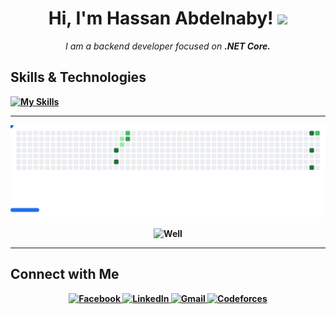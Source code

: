 <h1 align="center">Hi, I'm Hassan Abdelnaby! <img src="https://media.giphy.com/media/hvRJCLFzcasrR4ia7z/giphy.gif" width="35"></h1>
<p align="center">
  <i>I am a backend developer focused on <b>.NET Core<b>. </i>
</p>

## Skills & Technologies
[![My Skills](https://skillicons.dev/icons?i=cs,dotnet,js,java,cpp,php,c,py,mysql,html,css,git,github,linux,md&theme=light)](https://skillicons.dev)

---
<p align="center">
  <picture>
  <source
    media="(prefers-color-scheme: dark)"
    srcset="images/breakout-dark.svg"
  />
  <source
    media="(prefers-color-scheme: light)"
    srcset="images/breakout-light.svg"
  />
  <img alt="Breakout Game" src="images/breakout-light.svg" />
</picture>

</p> 
<p align="center">
  <img src="https://media.giphy.com/media/v1.Y2lkPTc5MGI3NjExazFrcTBlOHBlem16Z3NhNzN3NHgyZ2VkcGV1aWMyMGFwZGd0Nm1udyZlcD12MV9naWZzX3NlYXJjaCZjdD1n/s5wFafpHxqKbIEERl9/giphy.gif" alt="Well" width="500"/>
</p>

---

## Connect with Me

<p align="center">
  <a href="https://www.facebook.com/HassanAbdelnaby69" target="_blank">
    <img alt="Facebook" src="https://img.shields.io/badge/Facebook-1877F2?style=for-the-badge&logo=facebook&logoColor=white"/>
  </a>
  <a href="https://www.linkedin.com/in/hassan-abdelnaby-">
    <img alt="LinkedIn" src="https://img.shields.io/badge/LinkedIn-0A66C2?style=for-the-badge&logo=linkedin&logoColor=white"/>
  </a>
  <a href="mailto:hassan.abdelnaby69@gmail.com" target="_blank">
    <img alt="Gmail" src="https://img.shields.io/badge/Gmail-D14836?style=for-the-badge&logo=gmail&logoColor=white"/>
  </a>
  <a href="https://codeforces.com/profile/Hassan69" target="_blank">
    <img alt="Codeforces" src="https://img.shields.io/badge/Codeforces-1F8ACB?style=for-the-badge&logo=codeforces&logoColor=white"/>
  </a>
</p>
